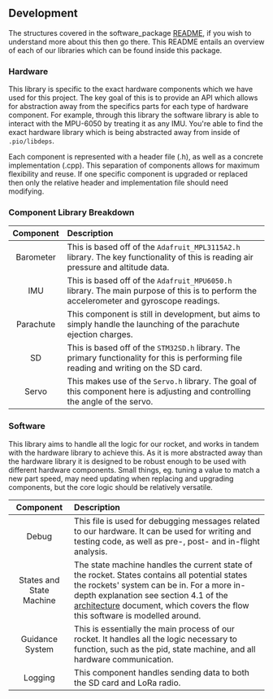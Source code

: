 ## Development

The structures covered in the software_package [README](../README.md),
if you wish to understand more about this then go there. This README
entails an overview of each of our libraries which can be found inside
this package.


### Hardware

This library is specific to the exact hardware components which we have
used for this project. The key goal of this is to provide an API which
allows for abstraction away from the specifics parts for each type of
hardware component. For example, through this library the software
library is able to interact with the MPU-6050 by treating it as any IMU.
You're able to find the exact hardware library which is being abstracted
away from inside of `.pio/libdeps`.

Each component is represented with a header file (.h), as well as a
concrete implementation (.cpp). This separation of components allows for
maximum flexibility and reuse. If one specific component is upgraded or
replaced then only the relative header and implementation file should
need modifying.

### Component Library Breakdown

| Component | Description                                                                                                                             |
|:---------:|:----------------------------------------------------------------------------------------------------------------------------------------|
| Barometer | This is based off of the `Adafruit_MPL3115A2.h` library. The key functionality of this is reading air pressure and altitude data.       |
|    IMU    | This is based off of the `Adafruit_MPU6050.h` library. The main purpose of this is to perform the accelerometer and gyroscope readings. |
| Parachute | This component is still in development, but aims to simply handle the launching of the parachute ejection charges.                      |
|    SD     | This is based off of the `STM32SD.h` library. The primary functionality for this is performing file reading and writing on the SD card. |
|   Servo   | This makes use of the `Servo.h` library. The goal of this component here is adjusting and controlling the angle of the servo.           |


### Software

This library aims to handle all the logic for our rocket, and works in
tandem with the hardware library to achieve this. As it is more
abstracted away than the hardware library it is designed to be robust
enough to be used with different hardware components. Small things, eg.
tuning a value to match a new part speed, may need updating when
replacing and upgrading components, but the core logic should be
relatively versatile.

|        Component         | Description                                                                                                                                                                                                                                                                                                              |
|:------------------------:|:-------------------------------------------------------------------------------------------------------------------------------------------------------------------------------------------------------------------------------------------------------------------------------------------------------------------------|
|          Debug           | This file is used for debugging messages related to our hardware. It can be used for writing and testing code, as well as pre-, post- and in-flight analysis.                                                                                                                                                            |
| States and State Machine | The state machine handles the current state of the rocket. States contains all potential states the rockets' system can be in. For a more in-depth explanation see section 4.1 of the [architecture](../../architecture_design/architecture-design.md) document, which covers the flow this software is modelled around. |
|     Guidance System      | This is essentially the main process of our rocket. It handles all the logic necessary to function, such as the pid, state machine, and all hardware communication.                                                                                                                                                      |
|         Logging          | This component handles sending data to both the SD card and LoRa radio.                                                                                                                                                                                                                                                  |

